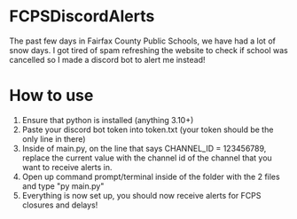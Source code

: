 # FCPSDiscordAlerts
 
The past few days in Fairfax County Public Schools, we have had a lot of snow days. I got tired of spam refreshing the website to check if school was cancelled so I made a discord bot to alert me instead!

# How to use

1. Ensure that python is installed (anything 3.10+)
2. Paste your discord bot token into token.txt (your token should be the only line in there)
3. Inside of main.py, on the line that says CHANNEL_ID = 123456789, replace the current value with the channel id of the channel that you want to receive alerts in.
4. Open up command prompt/terminal inside of the folder with the 2 files and type "py main.py"
5. Everything is now set up, you should now receive alerts for FCPS closures and delays!
